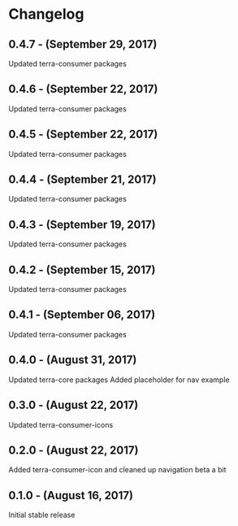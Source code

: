 Changelog
=========
0.4.7 - (September 29, 2017)
----------
Updated terra-consumer packages

0.4.6 - (September 22, 2017)
----------
Updated terra-consumer packages

0.4.5 - (September 22, 2017)
----------
Updated terra-consumer packages

0.4.4 - (September 21, 2017)
----------
Updated terra-consumer packages

0.4.3 - (September 19, 2017)
----------
Updated terra-consumer packages

0.4.2 - (September 15, 2017)
----------
Updated terra-consumer packages

0.4.1 - (September 06, 2017)
----------
Updated terra-consumer packages

0.4.0 - (August 31, 2017)
----------
Updated terra-core packages
Added placeholder for nav example

0.3.0 - (August 22, 2017)
----------
Updated terra-consumer-icons

0.2.0 - (August 22, 2017)
----------
Added terra-consumer-icon and cleaned up navigation beta a bit

0.1.0 - (August 16, 2017)
----------
Initial stable release

